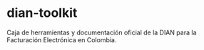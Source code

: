 # dian-toolkit
Caja de herramientas y documentación oficial de la DIAN para la Facturación Electrónica en Colombia.
